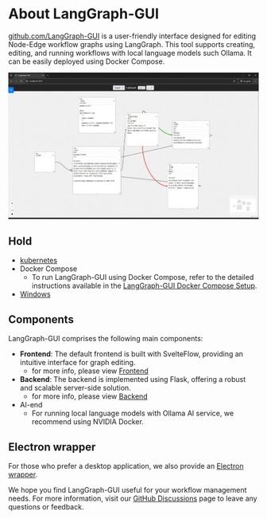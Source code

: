 # About LangGraph-GUI

[github.com/LangGraph-GUI](https://github.com/LangGraph-GUI/LangGraph-GUI) is a user-friendly interface designed for editing Node-Edge workflow graphs using LangGraph. This tool supports creating, editing, and running workflows with local language models such Ollama. It can be easily deployed using Docker Compose.

![LangGraph-GUI](/cover.webp)

## Hold
* [kubernetes](https://github.com/LangGraph-GUI/LangGraph-GUI/tree/main/k8s)
* Docker Compose
  * To run LangGraph-GUI using Docker Compose, refer to the detailed instructions available in the [LangGraph-GUI Docker Compose Setup](https://github.com/LangGraph-GUI/LangGraph-GUI?tab=readme-ov-file#getting-started).
* [Windows](/Others/Windows)

## Components

LangGraph-GUI comprises the following main components:

- **Frontend**: The default frontend is built with SvelteFlow, providing an intuitive interface for graph editing.
  - for more info, please view [Frontend](/Frontend)
- **Backend**: The backend is implemented using Flask, offering a robust and scalable server-side solution.
  - for more info, please view [Backend](/Backend)
- AI-end
  - For running local language models with Ollama AI service, we recommend using NVIDIA Docker. 

## Electron wrapper

For those who prefer a desktop application, we also provide an [Electron wrapper](https://github.com/LangGraph-GUI/LangGraph-GUI?tab=readme-ov-file#electron-wrapper).


We hope you find LangGraph-GUI useful for your workflow management needs. For more information, visit our [GitHub Discussions](https://github.com/LangGraph-GUI/LangGraph-GUI/discussions) page to leave any questions or feedback.
